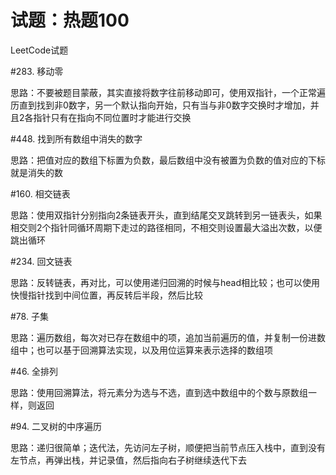 # 试题：热题100

LeetCode试题

#283. 移动零

思路：不要被题目蒙蔽，其实直接将数字往前移动即可，使用双指针，一个正常遍历直到找到非0数字，另一个默认指向开始，只有当与非0数字交换时才增加，并且2各指针只有在指向不同位置时才能进行交换

#448. 找到所有数组中消失的数字

思路：把值对应的数组下标置为负数，最后数组中没有被置为负数的值对应的下标就是消失的数

#160. 相交链表

思路：使用双指针分别指向2条链表开头，直到结尾交叉跳转到另一链表头，如果相交则2个指针同循环周期下走过的路径相同，不相交则设置最大溢出次数，以便跳出循环

#234. 回文链表

思路：反转链表，再对比，可以使用递归回溯的时候与head相比较；也可以使用快慢指针找到中间位置，再反转后半段，然后比较

#78. 子集

思路：遍历数组，每次对已存在数组中的项，追加当前遍历的值，并复制一份进数组中；也可以基于回溯算法实现，以及用位运算来表示选择的数组项

#46. 全排列

思路：使用回溯算法，将元素分为选与不选，直到选中数组中的个数与原数组一样，则返回

#94. 二叉树的中序遍历

思路：递归很简单；迭代法，先访问左子树，顺便把当前节点压入栈中，直到没有左节点，再弹出栈，并记录值，然后指向右子树继续迭代下去